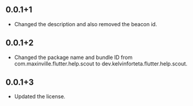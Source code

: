 ## 0.0.1+1

* Changed the description and also removed the beacon id.

## 0.0.1+2

* Changed the package name and bundle ID from com.maxinville.flutter.help.scout to dev.kelvinforteta.flutter.help.scout.

## 0.0.1+3

* Updated the license.
